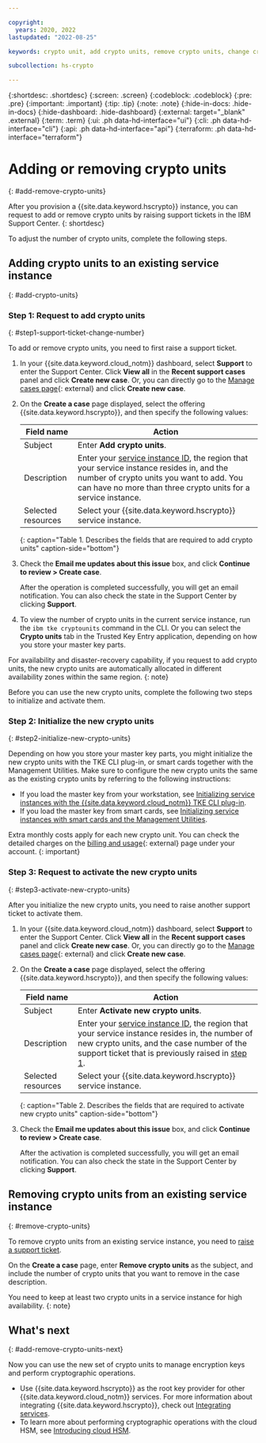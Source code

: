 ```yaml
---

copyright:
  years: 2020, 2022
lastupdated: "2022-08-25"

keywords: crypto unit, add crypto units, remove crypto units, change crypto units number, adjust crypto units number, new crypto units, support center, support ticket, support case

subcollection: hs-crypto

---
```


{:shortdesc: .shortdesc}
{:screen: .screen}
{:codeblock: .codeblock}
{:pre: .pre}
{:important: .important}
{:tip: .tip}
{:note: .note}
{:hide-in-docs: .hide-in-docs}
{:hide-dashboard: .hide-dashboard}
{:external: target="_blank" .external}
{:term: .term}
{:ui: .ph data-hd-interface="ui"}
{:cli: .ph data-hd-interface="cli"}
{:api: .ph data-hd-interface="api"}
{:terraform: .ph data-hd-interface="terraform"}

# Adding or removing crypto units
{: #add-remove-crypto-units}

After you provision a {{site.data.keyword.hscrypto}} instance, you can request to add or remove crypto units by raising support tickets in the IBM Support Center.
{: shortdesc}

To adjust the number of crypto units, complete the following steps.

## Adding crypto units to an existing service instance
{: #add-crypto-units}

### Step 1: Request to add crypto units
{: #step1-support-ticket-change-number}

To add or remove crypto units, you need to first raise a support ticket.

1. In your {{site.data.keyword.cloud_notm}} dashboard, select **Support** to enter the Support Center. Click **View all** in the **Recent support cases** panel and click **Create new case**. Or, you can directly go to the [Manage cases page](https://cloud.ibm.com/unifiedsupport/cases){: external} and click **Create new case**.
2. On the **Create a case** page displayed, select the offering {{site.data.keyword.hscrypto}}, and then specify the following values:

    | Field name | Action |
    | --- | --- |
    | Subject | Enter **Add crypto units**. |
    | Description | Enter your [service instance ID](/docs/hs-crypto?topic=hs-crypto-retrieve-instance-ID), the region that your service instance resides in, and the number of crypto units you want to add. You can have no more than three crypto units for a service instance. |
    | Selected resources | Select your {{site.data.keyword.hscrypto}} service instance. |
    {: caption="Table 1. Describes the fields that are required to add crypto units" caption-side="bottom"}

3. Check the **Email me updates about this issue** box, and click **Continue to review > Create case**.

    After the operation is completed successfully, you will get an email notification. You can also check the state in the Support Center by clicking **Support**.

4. To view the number of crypto units in the current service instance, run the `ibm tke cryptounits` command in the CLI. Or you can select the **Crypto units** tab in the Trusted Key Entry application, depending on how you store your master key parts.

For availability and disaster-recovery capability, if you request to add crypto units, the new crypto units are automatically allocated in different availability zones within the same region.
{: note}

Before you can use the new crypto units, complete the following two steps to initialize and activate them.

### Step 2: Initialize the new crypto units
{: #step2-initialize-new-crypto-units}

Depending on how you store your master key parts, you might initialize the new crypto units with the TKE CLI plug-in, or smart cards together with the Management Utilities. Make sure to configure the new crypto units the same as the existing crypto units by referring to the following instructions:

- If you load the master key from your workstation, see [Initializing service instances with the {{site.data.keyword.cloud_notm}} TKE CLI plug-in](/docs/hs-crypto?topic=hs-crypto-initialize-hsm).
- If you load the master key from smart cards, see [Initializing service instances with smart cards and the Management Utilities](/docs/hs-crypto?topic=hs-crypto-initialize-hsm-management-utilities).

Extra monthly costs apply for each new crypto unit. You can check the detailed charges on the [billing and usage](https://cloud.ibm.com/billing/){: external} page under your account.
{: important}

### Step 3: Request to activate the new crypto units
{: #step3-activate-new-crypto-units}

After you initialize the new crypto units, you need to raise another support ticket to activate them.

1. In your {{site.data.keyword.cloud_notm}} dashboard, select **Support** to enter the Support Center. Click **View all** in the **Recent support cases** panel and click **Create new case**. Or, you can directly go to the [Manage cases page](https://cloud.ibm.com/unifiedsupport/cases){: external} and click **Create new case**.
2. On the **Create a case** page displayed, select the offering {{site.data.keyword.hscrypto}}, and then specify the following values:

    | Field name | Action |
    | --- | --- |
    | Subject | Enter **Activate new crypto units**. |
    | Description | Enter your [service instance ID](/docs/hs-crypto?topic=hs-crypto-retrieve-instance-ID), the region that your service instance resides in, the number of new crypto units, and the case number of the support ticket that is previously raised in [step 1](#step1-support-ticket-change-number). |
    | Selected resources | Select your {{site.data.keyword.hscrypto}} service instance. |
    {: caption="Table 2. Describes the fields that are required to activate new crypto units" caption-side="bottom"}

3. Check the **Email me updates about this issue** box, and click **Continue to review > Create case**.

    After the activation is completed successfully, you will get an email notification. You can also check the state in the Support Center by clicking **Support**.

## Removing crypto units from an existing service instance
{: #remove-crypto-units}

To remove crypto units from an existing service instance, you need to [raise a support ticket](#step1-support-ticket-change-number).

On the **Create a case** page, enter **Remove crypto units** as the subject, and include the number of crypto units that you want to remove in the case description.

You need to keep at least two crypto units in a service instance for high availability.
{: note}

## What's next
{: #add-remove-crypto-units-next}

Now you can use the new set of crypto units to manage encryption keys and perform cryptographic operations.

- Use {{site.data.keyword.hscrypto}} as the root key provider for other {{site.data.keyword.cloud_notm}} services. For more information about integrating {{site.data.keyword.hscrypto}}, check out [Integrating services](/docs/hs-crypto?topic=hs-crypto-integrate-services).
- To learn more about performing cryptographic operations with the cloud HSM, see [Introducing cloud HSM](/docs/hs-crypto?topic=hs-crypto-introduce-cloud-hsm).
